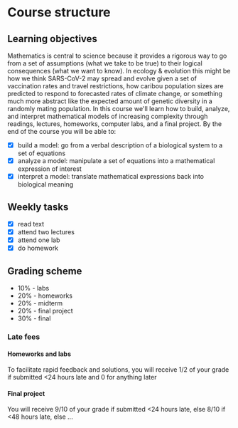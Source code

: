 # Course structure

## Learning objectives
Mathematics is central to science because it provides a rigorous way to go from a set of assumptions (what we take to be true) to their logical consequences (what we want to know). In ecology & evolution this might be how we think SARS-CoV-2 may spread and evolve given a set of vaccination rates and travel restrictions, how caribou population sizes are predicted to respond to forecasted rates of climate change, or something much more abstract like the expected amount of genetic diversity in a randomly mating population. In this course we'll learn how to build, analyze, and interpret mathematical models of increasing complexity through readings, lectures, homeworks, computer labs, and a final project. By the end of the course you will be able to:

- [x] build a model: go from a verbal description of a biological system to a set of equations
- [x] analyze a model: manipulate a set of equations into a mathematical expression of interest
- [x] interpret a model: translate mathematical expressions back into biological meaning

## Weekly tasks
- [x] read text
- [x] attend two lectures
- [x] attend one lab
- [x] do homework

## Grading scheme
- 10% - labs
- 20% - homeworks
- 20% - midterm
- 20% - final project
- 30% - final

### Late fees

#### Homeworks and labs
To facilitate rapid feedback and solutions, you will receive 1/2 of your grade if submitted <24 hours late and 0 for anything later 

#### Final project
You will receive 9/10 of your grade if submitted <24 hours late, else 8/10 if <48 hours late, else ...  
